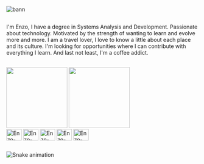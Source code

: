 ![bann](https://user-images.githubusercontent.com/113648168/194182028-b7b98874-0953-4af6-ac73-c88cd777eebe.png)
##

 I'm Enzo, I have a degree in Systems Analysis and Development. Passionate about technology. Motivated by the strength of wanting to learn and evolve more and more. I am a travel lover, I love to know a little about each place and its culture. I'm looking for opportunities where I can contribute with everything I learn. And last not least, I'm a coffee addict. 
</div>

##

<div>
  <a href="https://github.com/enzo-rafael-souza" style="display: inline-block;">
    <img height="160em" src="https://github-readme-stats.vercel.app/api?username=enzo-rafael-souza&show_icons=true&theme=tokyonight&include_all_commits=true&count_private=true"/>
  </a>
  <a href="https://github.com/enzo-rafael-souza" style="display: inline-block;">
    <img height="160em" src="https://github-readme-stats.vercel.app/api/top-langs/?username=enzo-rafael-souza&layout=compact&langs_count=99&theme=tokyonight"/>
  </a><br>
  <img align="center" alt="Enzo-HTML" height="30" width="40" src="https://cdn.jsdelivr.net/gh/devicons/devicon/icons/html5/html5-original.svg">
  <img align="center" alt="Enzo-CSS" height="30" width="40" src="https://cdn.jsdelivr.net/gh/devicons/devicon/icons/css3/css3-original.svg">
  <img align="center" alt="Enzo-Js" height="30" width="40" src="https://cdn.jsdelivr.net/gh/devicons/devicon/icons/javascript/javascript-original.svg">
  <img align="center" alt="Enzo-Bootstrap" height="30" width="40" src="https://cdn.jsdelivr.net/gh/devicons/devicon/icons/bootstrap/bootstrap-original.svg">
  <img align="center" alt="Enzo-Python" height="30" width="40" src="https://cdn.jsdelivr.net/gh/devicons/devicon/icons/python/python-original.svg">
 
  
##
   
 ![Snake animation](https://github.com/enzo-rafael-souza/enzo-rafael-souza/blob/output/github-contribution-grid-snake.svg) 
  
  </a>
</div>
<div>
